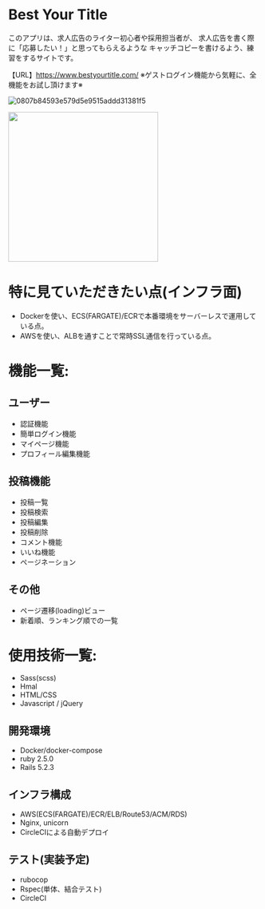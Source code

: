 # Best Your Title
このアプリは、求人広告のライター初心者や採用担当者が、
求人広告を書く際に「応募したい！」と思ってもらえるような
キャッチコピーを書けるよう、練習をするサイトです。

【URL】https://www.bestyourtitle.com/
※ゲストログイン機能から気軽に、全機能をお試し頂けます※

![0807b84593e579d5e9515addd31381f5](https://user-images.githubusercontent.com/63326271/86881167-d125f600-c128-11ea-9d43-195848ed8872.gif)

<img src="https://user-images.githubusercontent.com/63326271/86881167-d125f600-c128-11ea-9d43-195848ed8872.gif" width="300px">

# 特に見ていただきたい点(インフラ面)
- Dockerを使い、ECS(FARGATE)/ECRで本番環境をサーバーレスで運用している点。
- AWSを使い、ALBを通すことで常時SSL通信を行っている点。

# 機能一覧:

## ユーザー
- 認証機能
- 簡単ログイン機能
- マイページ機能
- プロフィール編集機能

## 投稿機能
- 投稿一覧
- 投稿検索
- 投稿編集
- 投稿削除
- コメント機能
- いいね機能
- ページネーション

## その他
- ページ遷移(loading)ビュー
- 新着順、ランキング順での一覧

# 使用技術一覧:
- Sass(scss)
- Hmal
- HTML/CSS
- Javascript / jQuery

## 開発環境
- Docker/docker-compose
- ruby 2.5.0
- Rails 5.2.3

## インフラ構成
- AWS(ECS(FARGATE)/ECR/ELB/Route53/ACM/RDS)
- Nginx, unicorn
- CircleCIによる自動デプロイ

## テスト(実装予定)
- rubocop
- Rspec(単体、結合テスト) 
- CircleCI
